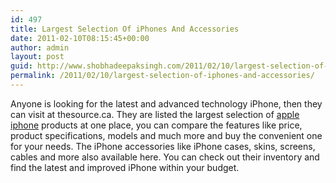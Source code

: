 ```yaml
---
id: 497
title: Largest Selection Of iPhones And Accessories
date: 2011-02-10T08:15:45+00:00
author: admin
layout: post
guid: http://www.shobhadeepaksingh.com/2011/02/10/largest-selection-of-iphones-and-accessories/
permalink: /2011/02/10/largest-selection-of-iphones-and-accessories/
---
```

Anyone is looking for the latest and advanced technology iPhone, then they can visit at thesource.ca. They are listed the largest selection of [apple iphone](http://www.thesource.ca/estore/category.aspx?language=en-CA&catalog=Online&category=iphones) products at one place, you can compare the features like price, product specifications, models and much more and buy the convenient one for your needs. The iPhone accessories like iPhone cases, skins, screens, cables and more also available here. You can check out their inventory and find the latest and improved iPhone within your budget.